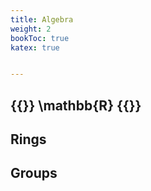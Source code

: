 ```yaml
---
title: Algebra
weight: 2
bookToc: true
katex: true


---
```

## {{<katex>}} \mathbb{R} {{</katex>}}
## Rings

## Groups


